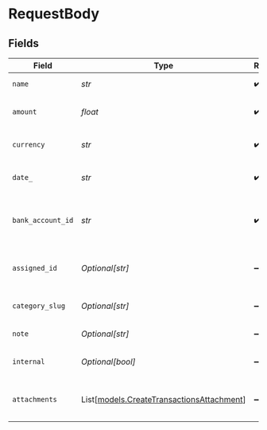 # RequestBody


## Fields

| Field                                                                                  | Type                                                                                   | Required                                                                               | Description                                                                            |
| -------------------------------------------------------------------------------------- | -------------------------------------------------------------------------------------- | -------------------------------------------------------------------------------------- | -------------------------------------------------------------------------------------- |
| `name`                                                                                 | *str*                                                                                  | :heavy_check_mark:                                                                     | Name of the transaction.                                                               |
| `amount`                                                                               | *float*                                                                                | :heavy_check_mark:                                                                     | Amount of the transaction.                                                             |
| `currency`                                                                             | *str*                                                                                  | :heavy_check_mark:                                                                     | Currency of the transaction.                                                           |
| `date_`                                                                                | *str*                                                                                  | :heavy_check_mark:                                                                     | Date of the transaction (ISO 8601).                                                    |
| `bank_account_id`                                                                      | *str*                                                                                  | :heavy_check_mark:                                                                     | Bank account ID associated with the transaction.                                       |
| `assigned_id`                                                                          | *Optional[str]*                                                                        | :heavy_minus_sign:                                                                     | Assigned user ID for the transaction.                                                  |
| `category_slug`                                                                        | *Optional[str]*                                                                        | :heavy_minus_sign:                                                                     | Category slug for the transaction.                                                     |
| `note`                                                                                 | *Optional[str]*                                                                        | :heavy_minus_sign:                                                                     | Note for the transaction.                                                              |
| `internal`                                                                             | *Optional[bool]*                                                                       | :heavy_minus_sign:                                                                     | Whether the transaction is internal.                                                   |
| `attachments`                                                                          | List[[models.CreateTransactionsAttachment](../models/createtransactionsattachment.md)] | :heavy_minus_sign:                                                                     | Array of attachments for the transaction.                                              |